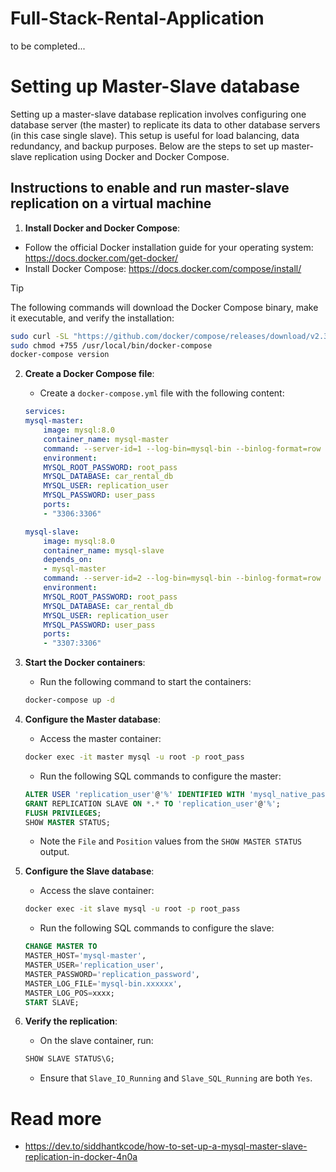 # Full-Stack-Rental-Application
to be completed...

# Setting up Master-Slave database
Setting up a master-slave database replication involves configuring one database server (the master) to replicate its data to other database servers (in this case single slave). This setup is useful for load balancing, data redundancy, and backup purposes. Below are the steps to set up master-slave replication using Docker and Docker Compose.

## Instructions to enable and run master-slave replication on a virtual machine

1. **Install Docker and Docker Compose**:
- Follow the official Docker installation guide for your operating system: https://docs.docker.com/get-docker/
- Install Docker Compose: https://docs.docker.com/compose/install/

> [!TIP]
> The following commands will download the Docker Compose binary, make it executable, and verify the installation:
```sh
sudo curl -SL "https://github.com/docker/compose/releases/download/v2.32.0/docker-compose-$(uname -s)-$(uname -m)" -o /usr/local/bin/docker-compose
sudo chmod +755 /usr/local/bin/docker-compose
docker-compose version
```

2. **Create a Docker Compose file**:
    - Create a `docker-compose.yml` file with the following content:
    ```yaml
    services:
    mysql-master:
        image: mysql:8.0
        container_name: mysql-master
        command: --server-id=1 --log-bin=mysql-bin --binlog-format=row
        environment:
        MYSQL_ROOT_PASSWORD: root_pass
        MYSQL_DATABASE: car_rental_db
        MYSQL_USER: replication_user
        MYSQL_PASSWORD: user_pass
        ports:
        - "3306:3306"

    mysql-slave:
        image: mysql:8.0
        container_name: mysql-slave
        depends_on:
        - mysql-master
        command: --server-id=2 --log-bin=mysql-bin --binlog-format=row
        environment:
        MYSQL_ROOT_PASSWORD: root_pass
        MYSQL_DATABASE: car_rental_db
        MYSQL_USER: replication_user
        MYSQL_PASSWORD: user_pass
        ports:
        - "3307:3306"
    ```

3. **Start the Docker containers**:
   - Run the following command to start the containers:
    ```sh
    docker-compose up -d
    ```

4. **Configure the Master database**:
   - Access the master container:
    ```sh
    docker exec -it master mysql -u root -p root_pass
    ```
   - Run the following SQL commands to configure the master:
    ```sql
    ALTER USER 'replication_user'@'%' IDENTIFIED WITH 'mysql_native_password' BY 'replication_password';
    GRANT REPLICATION SLAVE ON *.* TO 'replication_user'@'%';
    FLUSH PRIVILEGES;
    SHOW MASTER STATUS;
    ```
   - Note the `File` and `Position` values from the `SHOW MASTER STATUS` output.

5. **Configure the Slave database**:
   - Access the slave container:
    ```sh
    docker exec -it slave mysql -u root -p root_pass
    ```
   - Run the following SQL commands to configure the slave:
    ```sql
    CHANGE MASTER TO
    MASTER_HOST='mysql-master',
    MASTER_USER='replication_user',
    MASTER_PASSWORD='replication_password',
    MASTER_LOG_FILE='mysql-bin.xxxxxx',
    MASTER_LOG_POS=xxxx;
    START SLAVE;
    ```

6. **Verify the replication**:
   - On the slave container, run:
    ```sql
    SHOW SLAVE STATUS\G;
    ```
   - Ensure that `Slave_IO_Running` and `Slave_SQL_Running` are both `Yes`.

# Read more
- https://dev.to/siddhantkcode/how-to-set-up-a-mysql-master-slave-replication-in-docker-4n0a
